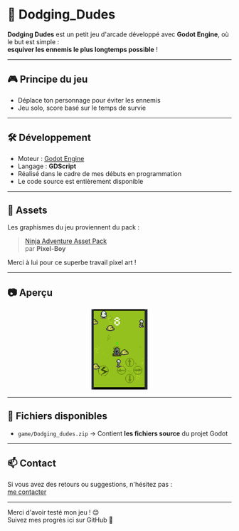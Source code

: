# 🎯 Dodging_Dudes

**Dodging Dudes** est un petit jeu d'arcade développé avec **Godot Engine**, où le but est simple :  
**esquiver les ennemis le plus longtemps possible** !

---

## 🎮 Principe du jeu

- Déplace ton personnage pour éviter les ennemis
- Jeu solo, score basé sur le temps de survie

---

## 🛠️ Développement

- Moteur : [Godot Engine](https://godotengine.org/)
- Langage : **GDScript**
- Réalisé dans le cadre de mes débuts en programmation
- Le code source est entièrement disponible

---

## 🎨 Assets

Les graphismes du jeu proviennent du pack :

> [Ninja Adventure Asset Pack](https://pixel-boy.itch.io/ninja-adventure-asset-pack)  
> par **Pixel-Boy**

Merci à lui pour ce superbe travail pixel art !

---

## 📷 Aperçu

<p align="center">
  <img src="https://github.com/Legendevry/Dodging_Dudes/raw/main/assets/Preview.png" alt="Aperçu du jeu" width="25%" />
</p>

---

## 📁 Fichiers disponibles

- `game/Dodging_dudes.zip` → Contient **les fichiers source** du projet Godot

---

## 📫 Contact

Si vous avez des retours ou suggestions, n'hésitez pas :  
[me contacter](mailto:legendevry@gmail.com)

---

Merci d'avoir testé mon jeu ! 😊  
Suivez mes progrès ici sur GitHub 🚀
